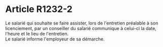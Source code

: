 # Article R1232-2

  
Le salarié qui souhaite se faire assister, lors de l'entretien préalable à son licenciement, par un conseiller du salarié communique à celui-ci la date, l'heure et le lieu de l'entretien.   
Le salarié informe l'employeur de sa démarche.